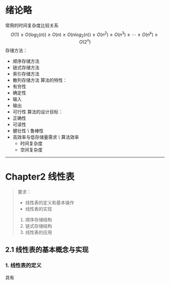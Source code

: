 # 绪论略
常用的时间复杂度比较关系
$$
O(1) \ge O(log_2(n)) \ge O(n) \ge O(nlog_2(n)) \ge O(n^2) \ge O(n^3) \ge \cdots \ge O(n^{k}) \ge O(2^{n})
$$ 
存储方法：
* 顺序存储方法
* 链式存储方法
* 索引存储方法
* 散列存储方法
算法的特性：
* 有穷性
* 确定性
* 输入
* 输出
* 可行性
算法的设计目标：
* 正确性
* 可读性
* 健壮性 \ 鲁棒性
* 高效率与低存储量需求 \ 算法效率
	* 时间复杂度
	* 空间复杂度

--------

# Chapter2 线性表
> 要求：
> * 线性表的定义和基本操作
> * 线性表的实现
> 1. 顺序存储结构
> 2. 链式存储结构
> 3. 线性表的应用
## 2.1 线性表的基本概念与实现
### 1. 线性表的定义
具有














